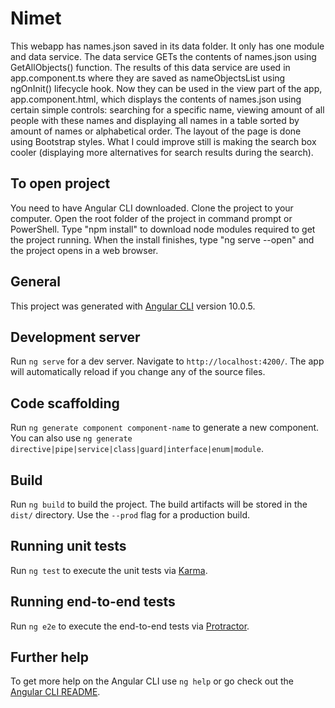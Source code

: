 # Nimet

This webapp has names.json saved in its data folder. It only has one module and data service. The data service GETs the contents of names.json using GetAllObjects() function. The results of this data service are used in app.component.ts where they are saved as nameObjectsList using ngOnInit() lifecycle hook. Now they can be used in the view part of the app, app.component.html, which displays the contents of names.json using certain simple controls: searching for a specific name, viewing amount of all people with these names and displaying all names in a table sorted by amount of names or alphabetical order. The layout of the page is done using Bootstrap styles. What I could improve still is making the search box cooler (displaying more alternatives for search results during the search).

## To open project

You need to have Angular CLI downloaded.
Clone the project to your computer. Open the root folder of the project in command prompt or PowerShell. Type "npm install" to download node modules required to get the project running. When the install finishes, type "ng serve --open" and the project opens in a web browser.

## General

This project was generated with [Angular CLI](https://github.com/angular/angular-cli) version 10.0.5.

## Development server

Run `ng serve` for a dev server. Navigate to `http://localhost:4200/`. The app will automatically reload if you change any of the source files.

## Code scaffolding

Run `ng generate component component-name` to generate a new component. You can also use `ng generate directive|pipe|service|class|guard|interface|enum|module`.

## Build

Run `ng build` to build the project. The build artifacts will be stored in the `dist/` directory. Use the `--prod` flag for a production build.

## Running unit tests

Run `ng test` to execute the unit tests via [Karma](https://karma-runner.github.io).

## Running end-to-end tests

Run `ng e2e` to execute the end-to-end tests via [Protractor](http://www.protractortest.org/).

## Further help

To get more help on the Angular CLI use `ng help` or go check out the [Angular CLI README](https://github.com/angular/angular-cli/blob/master/README.md).
